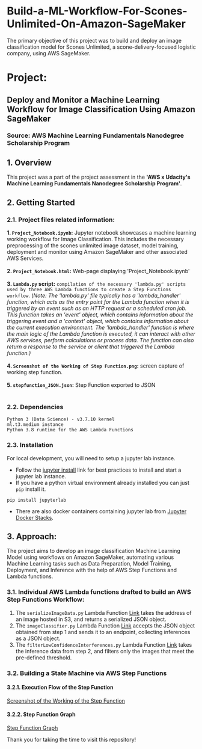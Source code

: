 # Build-a-ML-Workflow-For-Scones-Unlimited-On-Amazon-SageMaker

The primary objective of this project was to build and deploy an image classification model for Scones Unlimited, a scone-delivery-focused logistic company, using AWS SageMaker.

# Project: 
## Deploy and Monitor a Machine Learning Workflow for Image Classification Using Amazon SageMaker
### Source: AWS Machine Learning Fundamentals Nanodegree Scholarship Program

## 1. Overview

This project was a part of the project assessment in the **'AWS x Udacity's Machine Learning Fundamentals Nanodegree Scholarship Program'**.

## 2. Getting Started

### 2.1. Project files related information:

**1. `Project_Notebook.ipynb`:** Jupyter notebook showcases a machine learning working workflow for Image Classification. This includes the necessary preprocessing of the scones unlimited image dataset, model training, deployment and monitor using Amazon SageMaker and other associated AWS Services.<br><br>
**2. `Project_Notebook.html`:** Web-page displaying 'Project_Notebook.ipynb'<br><br>
**3. `Lambda.py` script:** `compilation of the necessary 'lambda.py' scripts used by three AWS Lambda functions to create a Step Functions workflow`. (*Note: The 'lambda.py' file typically has a 'lambda_handler' function, which acts as the entry point for the Lambda function when it is triggered by an event such as an HTTP request or a scheduled cron job. This function takes an 'event' object, which contains information about the triggering event and a 'context' object, which contains information about the current execution environment. The 'lambda_handler' function is where the main logic of the Lambda function is executed, it can interact with other AWS services, perform calculations or process data. The function can also return a response to the service or client that triggered the Lambda function.)*<br><br>
**4. `Screenshot of the Working of Step Function.png`:** screen capture of working step function. <br><br>
**5. `stepfunction_JSON.json`:** Step Function exported to JSON<br><br>

### 2.2. Dependencies
```
Python 3 (Data Science) - v3.7.10 kernel
ml.t3.medium instance
Python 3.8 runtime for the AWS Lambda Functions
```

### 2.3. Installation

For local development, you will need to setup a jupyter lab instance.
* Follow the [jupyter install](https://jupyter.org/install.html) link for best practices to install and start a jupyter lab instance.
* If you have a python virtual environment already installed you can just `pip` install it.
```
pip install jupyterlab
```
* There are also docker containers containing jupyter lab from [Jupyter Docker Stacks](https://jupyter-docker-stacks.readthedocs.io/en/latest/index.html).

## 3. Approach:

The project aims to develop an image classification Machine Learning Model using workflows on Amazon SageMaker, automating various Machine Learning tasks such as Data Preparation, Model Training, Deployment, and Inference with the help of AWS Step Functions and Lambda functions.

### 3.1. Individual AWS Lambda functions drafted to build an AWS Step Functions Workflow:<br>

1. The `serializeImageData.py` Lambda Function [Link](https://github.com/priyam-saha-17/Build-a-ML-Workflow-For-Scones-Unlimited-On-Amazon-SageMaker/blob/376b09800f2f600748eb3505d73b5cee8e8b9bc9/Lambda%20Functions/serializeImageData.py) takes the address of an image hosted in S3, and returns a serialized JSON object.<br>
2. The `imageClassifier.py` Lambda Function [Link](https://github.com/priyam-saha-17/Build-a-ML-Workflow-For-Scones-Unlimited-On-Amazon-SageMaker/blob/376b09800f2f600748eb3505d73b5cee8e8b9bc9/Lambda%20Functions/imageClassifier.py) accepts the JSON object obtained from step 1 and sends it to an endpoint, collecting inferences as a JSON object.<br>
3. The `filterLowConfidenceInterferences.py` Lambda Function [Link](https://github.com/priyam-saha-17/Build-a-ML-Workflow-For-Scones-Unlimited-On-Amazon-SageMaker/blob/376b09800f2f600748eb3505d73b5cee8e8b9bc9/Lambda%20Functions/filterLowConfidenceInterferences.py) takes the inference data from step 2, and filters only the images that meet the pre-defined threshold.<br>

### 3.2. Building a State Machine via AWS Step Functions

#### 3.2.1. Execution Flow of the Step Function 

[Screenshot of the Working of the Step Function](https://github.com/priyam-saha-17/Build-a-ML-Workflow-For-Scones-Unlimited-On-Amazon-SageMaker/blob/7a361023367b386a1b8f1098c7bcebc5f40b4038/Step%20Function%20Images/Screenshot%20of%20the%20Working%20of%20Step%20Function.png)

#### 3.2.2. Step Function Graph

[Step Function Graph](https://github.com/priyam-saha-17/Build-a-ML-Workflow-For-Scones-Unlimited-On-Amazon-SageMaker/blob/main/Step%20Function%20Images/stepfunctions_graph%201.png)

Thank you for taking the time to visit this repository!
